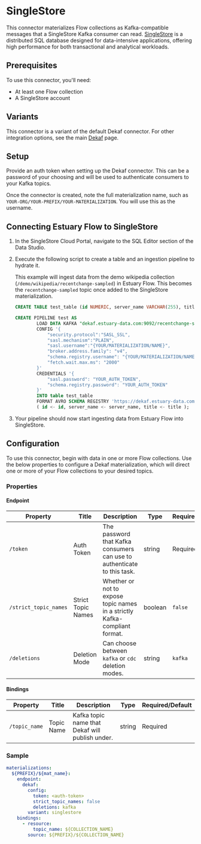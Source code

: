 
# SingleStore

This connector materializes Flow collections as Kafka-compatible messages that a SingleStore Kafka consumer can read. [SingleStore](https://www.singlestore.com/) is a distributed SQL database designed for data-intensive applications,
offering high performance for both transactional and analytical workloads.

## Prerequisites

To use this connector, you'll need:

* At least one Flow collection
* A SingleStore account

## Variants

This connector is a variant of the default Dekaf connector. For other integration options, see the main [Dekaf](dekaf.md) page.

## Setup

Provide an auth token when setting up the Dekaf connector. This can be a password of your choosing and will be used to authenticate consumers to your Kafka topics.

Once the connector is created, note the full materialization name, such as `YOUR-ORG/YOUR-PREFIX/YOUR-MATERIALIZATION`. You will use this as the username.

## Connecting Estuary Flow to SingleStore

1. In the SingleStore Cloud Portal, navigate to the SQL Editor section of the Data Studio.

2. Execute the following script to create a table and an ingestion pipeline to hydrate it.

   This example will ingest data from the demo wikipedia collection (`/demo/wikipedia/recentchange-sampled`) in Estuary Flow. This becomes the `recentchange-sampled` topic once added to the SingleStore materialization.

    ```sql
    CREATE TABLE test_table (id NUMERIC, server_name VARCHAR(255), title VARCHAR(255));

    CREATE PIPELINE test AS
            LOAD DATA KAFKA "dekaf.estuary-data.com:9092/recentchange-sampled"
            CONFIG '{
                "security.protocol":"SASL_SSL",
                "sasl.mechanism":"PLAIN",
                "sasl.username":"{YOUR/MATERIALIZATION/NAME}",
                "broker.address.family": "v4",
                "schema.registry.username": "{YOUR/MATERIALIZATION/NAME}",
                "fetch.wait.max.ms": "2000"
            }'
            CREDENTIALS '{
                "sasl.password": "YOUR_AUTH_TOKEN",
                "schema.registry.password": "YOUR_AUTH_TOKEN"
            }'
            INTO table test_table
            FORMAT AVRO SCHEMA REGISTRY 'https://dekaf.estuary-data.com'
            ( id <- id, server_name <- server_name, title <- title );
    ```
3. Your pipeline should now start ingesting data from Estuary Flow into SingleStore.

## Configuration

To use this connector, begin with data in one or more Flow collections.
Use the below properties to configure a Dekaf materialization, which will direct one or more of your Flow collections to your desired topics.

### Properties

#### Endpoint

| Property | Title | Description | Type | Required/Default |
| --- | --- | --- | --- | --- |
| `/token` | Auth Token | The password that Kafka consumers can use to authenticate to this task. | string | Required |
| `/strict_topic_names` | Strict Topic Names | Whether or not to expose topic names in a strictly Kafka-compliant format. | boolean | `false` |
| `/deletions` | Deletion Mode | Can choose between `kafka` or `cdc` deletion modes. | string | `kafka` |

#### Bindings

| Property | Title | Description | Type | Required/Default |
| --- | --- | --- | --- | --- |
| `/topic_name` | Topic Name | Kafka topic name that Dekaf will publish under. | string | Required |

### Sample

```yaml
materializations:
  ${PREFIX}/${mat_name}:
    endpoint:
      dekaf:
        config:
          token: <auth-token>
          strict_topic_names: false
          deletions: kafka
        variant: singlestore
    bindings:
      - resource:
          topic_name: ${COLLECTION_NAME}
        source: ${PREFIX}/${COLLECTION_NAME}
```
